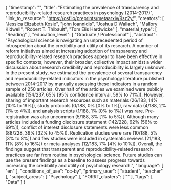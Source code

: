 {
    "timestamp": "",
    "title": "Estimating the prevalence of transparency and reproducibility-related research practices in psychology (2014-2017)",
    "link_to_resource": "https://osf.io/preprints/metaarxiv/9sz2y/",
    "creators": [
        "Jessica Elizabeth Kosie",
        "john Ioannidis",
        "Joshua D Wallach",
        "Mallory Kidwell",
        "Robert T. Thibault",
        "Tom Elis Hardwicke"
    ],
    "material_type": [
        "Reading"
    ],
    "education_level": [
        "Graduate / Professional"
    ],
    "abstract": "Psychological science is navigating an unprecedented period of introspection about the credibility and utility of its research. A number of reform initiatives aimed at increasing adoption of transparency and reproducibility-related research practices appear to have been effective in specific contexts; however, their broader, collective impact amidst a wider discussion about research credibility and reproducibility is largely unknown. In the present study, we estimated the prevalence of several transparency and reproducibility-related indicators in the psychology literature published between 2014-2017 by manually assessing these indicators in a random sample of 250 articles. Over half of the articles we examined were publicly available (154/237, 65% [95% confidence interval, 59% to 71%]). However, sharing of important research resources such as materials (26/183, 14% [10% to 19%]), study protocols (0/188, 0% [0% to 1%]), raw data (4/188, 2% [1% to 4%]), and analysis scripts (1/188, 1% [0% to 1%]) was rare. Pre-registration was also uncommon (5/188, 3% [1% to 5%]). Although many articles included a funding disclosure statement (142/228, 62% [56% to 69%]), conflict of interest disclosure statements were less common (88/228, 39% [32% to 45%]). Replication studies were rare (10/188, 5% [3% to 8%]) and few studies were included in systematic reviews (21/183, 11% [8% to 16%]) or meta-analyses (12/183, 7% [4% to 10%]). Overall, the findings suggest that transparent and reproducibility-related research practices are far from routine in psychological science. Future studies can use the present findings as a baseline to assess progress towards increasing the credibility and utility of psychology research.",
    "language": [
        "en"
    ],
    "conditions_of_use": "cc-by",
    "primary_user": [
        "student",
        "teacher"
    ],
    "subject_areas": [
        "Psychology"
    ],
    "FORRT_clusters": [
        ""
    ],
    "tags": [
        "Data"
    ]
}